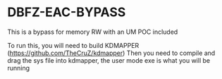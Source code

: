 # DBFZ-EAC-BYPASS
This is a bypass for memory RW with an UM POC included

To run this, you will need to build KDMAPPER (https://github.com/TheCruZ/kdmapper)
Then you need to compile and drag the sys file into kdmapper, the user mode exe is what you will be running
